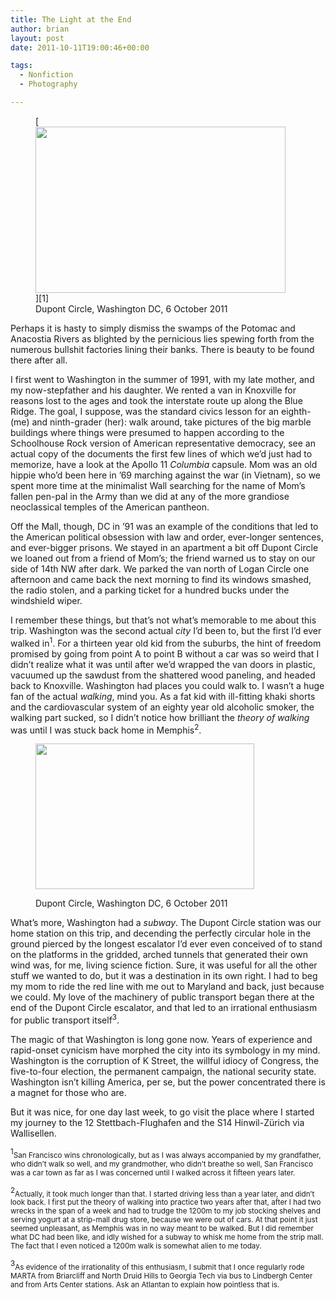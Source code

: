 ```yaml
---
title: The Light at the End
author: brian
layout: post
date: 2011-10-11T19:00:46+00:00

tags:
  - Nonfiction
  - Photography

---
```

<figure style="width: 400px" class="wp-caption alignleft">[<img src="http://farm7.static.flickr.com/6060/6227298848_5d17eeaec0.jpg" alt="" width="400" height="266" />][1]<figcaption class="wp-caption-text">Dupont Circle, Washington DC, 6 October 2011</figcaption></figure> 

Perhaps it is hasty to simply dismiss the swamps of the Potomac and Anacostia Rivers as blighted by the pernicious lies spewing forth from the numerous bullshit factories lining their banks. There is beauty to be found there after all.<!--more-->

I first went to Washington in the summer of 1991, with my late mother, and my now-stepfather and his daughter. We rented a van in Knoxville for reasons lost to the ages and took the interstate route up along the Blue Ridge. The goal, I suppose, was the standard civics lesson for an eighth- (me) and ninth-grader (her): walk around, take pictures of the big marble buildings where things were presumed to happen according to the Schoolhouse Rock version of American representative democracy, see an actual copy of the documents the first few lines of which we&#8217;d just had to memorize, have a look at the Apollo 11 _Columbia_ capsule. Mom was an old hippie who&#8217;d been here in &#8217;69 marching against the war (in Vietnam), so we spent more time at the minimalist Wall searching for the name of Mom&#8217;s fallen pen-pal in the Army than we did at any of the more grandiose neoclassical temples of the American pantheon.

Off the Mall, though, DC in &#8217;91 was an example of the conditions that led to the American political obsession with law and order, ever-longer sentences, and ever-bigger prisons. We stayed in an apartment a bit off Dupont Circle we loaned out from a friend of Mom&#8217;s; the friend warned us to stay on our side of 14th NW after dark. We parked the van north of Logan Circle one afternoon and came back the next morning to find its windows smashed, the radio stolen, and a parking ticket for a hundred bucks under the windshield wiper.

I remember these things, but that&#8217;s not what&#8217;s memorable to me about this trip. Washington was the second actual _city_ I&#8217;d been to, but the first I&#8217;d ever walked in<sup>1</sup>. For a thirteen year old kid from the suburbs, the hint of freedom promised by going from point A to point B without a car was so weird that I didn&#8217;t realize what it was until after we&#8217;d wrapped the van doors in plastic, vacuumed up the sawdust from the shattered wood paneling, and headed back to Knoxville. Washington had places you could walk to. I wasn&#8217;t a huge fan of the actual _walking_, mind you. As a fat kid with ill-fitting khaki shorts and the cardiovascular system of an eighty year old alcoholic smoker, the walking part sucked, so I didn&#8217;t notice how brilliant the _theory of walking_ was until I was stuck back home in Memphis<sup>2</sup>.<figure style="width: 350px" class="wp-caption alignright">

[<img class=" " src="http://farm7.static.flickr.com/6110/6226775597_4b6cb6efac.jpg" alt="" width="350" height="233" />][2]<figcaption class="wp-caption-text">Dupont Circle, Washington DC, 6 October 2011</figcaption></figure> 

What&#8217;s more, Washington had a _subway_. The Dupont Circle station was our home station on this trip, and decending the perfectly circular hole in the ground pierced by the longest escalator I&#8217;d ever even conceived of to stand on the platforms in the gridded, arched tunnels that generated their own wind was, for me, living science fiction. Sure, it was useful for all the other stuff we wanted to do, but it was a destination in its own right. I had to beg my mom to ride the red line with me out to Maryland and back, just because we could. My love of the machinery of public transport began there at the end of the Dupont Circle escalator, and that led to an irrational enthusiasm for public transport itself<sup>3</sup>.

The magic of that Washington is long gone now. Years of experience and rapid-onset cynicism have morphed the city into its symbology in my mind. Washington is the corruption of K Street, the willful idiocy of Congress, the five-to-four election, the permanent campaign, the national security state. Washington isn&#8217;t killing America, per se, but the power concentrated there is a magnet for those who are.

But it was nice, for one day last week, to go visit the place where I started my journey to the 12 Stettbach-Flughafen and the S14 Hinwil-Zürich via Wallisellen.

<sup>1</sup><small>San Francisco wins chronologically, but as I was always accompanied by my grandfather, who didn&#8217;t walk so well, and my grandmother, who didn&#8217;t breathe so well, San Francisco was a car town as far as I was concerned until I walked across it fifteen years later.</small>

<sup>2</sup><small>Actually, it took much longer than that. I started driving less than a year later, and didn&#8217;t look back. I first put the theory of walking into practice two years after that, after I had two wrecks in the span of a week and had to trudge the 1200m to my job stocking shelves and serving yogurt at a strip-mall drug store, because we were out of cars. At that point it just seemed unpleasant, as Memphis was in no way meant to be walked. But I did remember what DC had been like, and idly wished for a subway to whisk me home from the strip mall. The fact that I even noticed a 1200m walk is somewhat alien to me today.</small>

<sup>3</sup><small>As evidence of the irrationality of this enthusiasm, I submit that I once regularly rode MARTA from Briarcliff and North Druid Hills to Georgia Tech via bus to Lindbergh Center and from Arts Center stations. Ask an Atlantan to explain how pointless that is.</small>

 [1]: http://www.flickr.com/photos/bht/6227298848/ "Dupont Circle (I) by bht, on Flickr"
 [2]: http://www.flickr.com/photos/bht/6226775597/ "Dupont Circle (II) by bht, on Flickr"
